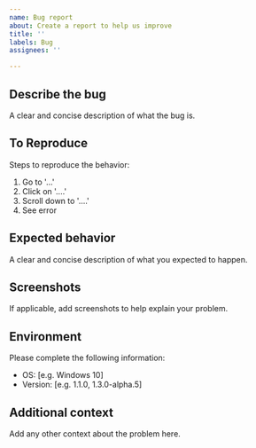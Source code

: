 ```yaml
---
name: Bug report
about: Create a report to help us improve
title: ''
labels: Bug
assignees: ''

---
```


## Describe the bug

A clear and concise description of what the bug is.



## To Reproduce

Steps to reproduce the behavior:

1. Go to '...'
2. Click on '....'
3. Scroll down to '....'
4. See error



## Expected behavior

A clear and concise description of what you expected to happen.



## Screenshots

If applicable, add screenshots to help explain your problem.



## Environment

Please complete the following information:

- OS: [e.g. Windows 10]
- Version: [e.g. 1.1.0, 1.3.0-alpha.5]



## Additional context

Add any other context about the problem here.
